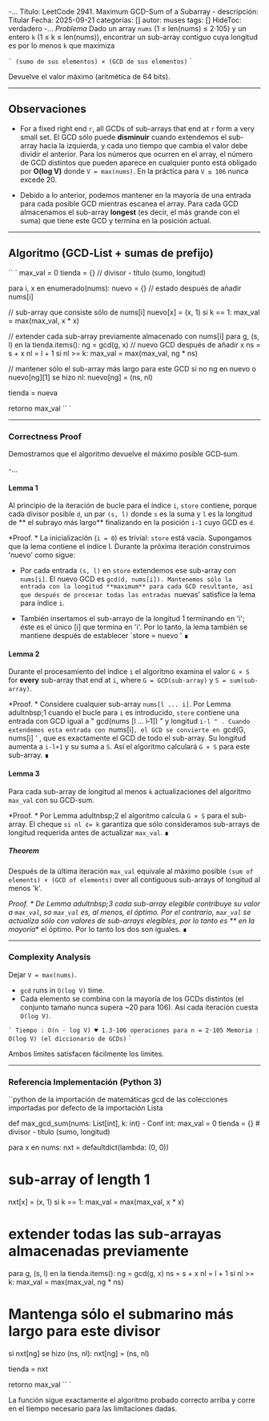 -...
Título: LeetCode 2941. Maximum GCD-Sum of a Subarray -
descripción: Titular
Fecha: 2025-09-21
categorías: []
autor: muses
tags: []
HideToc: verdadero
-...
*Problema*
Dado un array `nums` (1 ≤ len(nums) ≤ 2·105) y un entero `k` (1 ≤ k ≤ len(nums)), encontrar un sub-array contiguo cuya longitud es por lo menos `k` que maximiza

`` `
(sumo de sus elementos) × (GCD de sus elementos)
`` `

Devuelve el valor máximo (aritmética de 64 bits).

----------------------------------------------------

## Observaciones

* For a fixed right end `r`, all GCDs of sub-arrays that end at `r` form a very small set.
El GCD sólo puede **disminuir** cuando extendemos el sub-array hacia la izquierda, y cada uno
tiempo que cambia el valor debe dividir el anterior.
Para los números que ocurren en el array, el número de GCD distintos que pueden
aparece en cualquier punto está obligado por **O(log V)** donde `V = max(nums)`.
En la práctica para `V ≤ 106` nunca excede 20.

* Debido a lo anterior, podemos mantener en la mayoría de una entrada para cada posible GCD
mientras escanea el array.
Para cada GCD almacenamos el sub-array **longest** (es decir, el más grande con el
suma) que tiene este GCD y termina en la posición actual.

----------------------------------------------------

## Algoritmo (GCD‐List + sumas de prefijo)

`` `
max_val = 0
tienda = {} // divisor - título (sumo, longitud)

para i, x en enumerado(nums):
nuevo = {} // estado después de añadir nums[i]

// sub-array que consiste sólo de nums[i]
nuevo[x] = (x, 1)
si k == 1:
max_val = max(max_val, x * x)

// extender cada sub-array previamente almacenado con nums[i]
para g, (s, l) en la tienda.items():
ng = gcd(g, x) // nuevo GCD después de añadir x
ns = s + x
nl = l + 1
si nl >= k:
max_val = max(max_val, ng * ns)

// mantener sólo el sub-array más largo para este GCD
si no ng en nuevo o nuevo[ng][1] se hizo nl:
nuevo[ng] = (ns, nl)

tienda = nueva

retorno max_val
`` `

----------------------------------------------------

### Correctness Proof

Demostramos que el algoritmo devuelve el máximo posible GCD‐sum.

-...

#### Lemma 1
Al principio de la iteración de bucle para el índice `i`, `store` contiene, porque
cada divisor posible `d`, un par `(s, l)` donde `s` es la suma y `l` es
la longitud de ** el subrayo más largo** finalizando en la posición `i‐1` cuyo GCD es
`d`.

*Proof. *
La inicialización (`i = 0`) es trivial: `store` está vacía.
Supongamos que la lema contiene el índice I.
Durante la próxima iteración construimos 'nuevo' como sigue:

* Por cada entrada `(s, l)` en `store` extendemos ese sub-array con
`nums[i]`. El nuevo GCD es `gcd(d, nums[i]).
Mantenemos sólo la entrada con la longitud **maximum** para cada GCD resultante,
así que después de procesar todas las entradas `nuevas' satisfice la lema para índice `i`.

* También insertamos el sub-arrayo de la longitud 1 terminando en 'i'; éste es el único
[i] que termina en 'i'.
Por lo tanto, la lema también se mantiene después de establecer `store = nuevo ' ∎



#### Lemma 2
Durante el procesamiento del índice `i` el algoritmo examina el valor
`G × S` for **every** sub-array that end at `i`, where
`G = GCD(sub-array)` y `S = sum(sub-array)`.

*Proof. *
Considere cualquier sub-array `nums[l ... i]`.
Por Lemma adultnbsp;1 cuando el bucle para `i` es introducido, `store` contiene una entrada
con GCD igual a " gcd(nums [l ... i‐1]) " y longitud `i‐l " .
Cuando extendemos esta entrada con `nums[i]`, el GCD se convierte en `gcd(G, nums[i] ' ,
que es exactamente el GCD de todo el sub-array.
Su longitud aumenta a `i‐l+1` y su suma a `S`.
Así el algoritmo calculará `G × S` para este sub-array. ∎



#### Lemma 3
Para cada sub-array de longitud al menos `k` actualizaciones del algoritmo
`max_val` con su GCD-sum.

*Proof. *
Por Lemma adultnbsp;2 el algoritmo calcula `G × S` para el sub-array.
El cheque `si nl ¢= k` garantiza que sólo consideramos sub-arrays de
longitud requerida antes de actualizar `max_val`. ∎



##### Theorem
Después de la última iteración `max_val` equivale al máximo posible
`(sum of elements) × (GCD of elements)` over all contiguous sub-arrays of
longitud al menos 'k'.

*Proof. *
De Lemma adultnbsp;3 cada sub-array elegible contribuye su valor a
`max_val`, so `max_val` es, al menos, el óptimo.
Por el contrario, `max_val` se actualiza sólo con valores de sub-arrays elegibles,
por lo tanto es ** en la mayoría** el óptimo.
Por lo tanto los dos son iguales. ∎



----------------------------------------------------

### Complexity Analysis

Dejar `V = max(nums)`.

* `gcd` runs in `O(log V)` time.
* Cada elemento se combina con la mayoría de los GCDs distintos (el conjunto
tamaño nunca supera ~20 para 106).
Así cada iteración cuesta `O(log V)`.

`` `
Tiempo : O(n · log V) ♥ 1.3·106 operaciones para n = 2·105
Memoria : O(log V) (el diccionario de GCDs)
`` `

Ambos límites satisfacen fácilmente los límites.

----------------------------------------------------

### Referencia Implementación (Python 3)

``python
de la importación de matemáticas gcd
de las colecciones importadas por defecto
de la importación Lista

def max_gcd_sum(nums: List[int], k: int) - Conf int:
max_val = 0
tienda = {} # divisor - título (sumo, longitud)

para x en nums:
nxt = defaultdict(lambda: (0, 0))

# sub-array of length 1
nxt[x] = (x, 1)
si k == 1:
max_val = max(max_val, x * x)

# extender todas las sub-arrayas almacenadas previamente
para g, (s, l) en la tienda.items():
ng = gcd(g, x)
ns = s + x
nl = l + 1
si nl >= k:
max_val = max(max_val, ng * ns)

# Mantenga sólo el submarino más largo para este divisor
si nxt[ng] se hizo (ns, nl):
nxt[ng] = (ns, nl)

tienda = nxt

retorno max_val
`` `

La función sigue exactamente el algoritmo probado correcto arriba y
corre en el tiempo necesario para las limitaciones dadas.